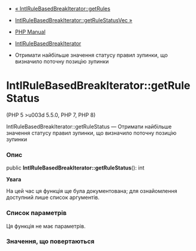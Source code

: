 - [«
IntlRuleBasedBreakIterator::getRules](intlrulebasedbreakiterator.getrules.md)
- [IntlRuleBasedBreakIterator::getRuleStatusVec
»](intlrulebasedbreakiterator.getrulestatusvec.md)

- [PHP Manual](index.md)
- [IntlRuleBasedBreakIterator](class.intlrulebasedbreakiterator.md)
- Отримати найбільше значення статусу правил зупинки, що визначило
поточну позицію зупинки

# IntlRuleBasedBreakIterator::getRuleStatus

(PHP 5 \>u003d 5.5.0, PHP 7, PHP 8)

IntlRuleBasedBreakIterator::getRuleStatus — Отримати найбільше значення
статусу правил зупинки, що визначило поточну позицію зупинки

### Опис

public **IntlRuleBasedBreakIterator::getRuleStatus**(): int

**Увага**

На цей час ця функція ще була документована; для
ознайомлення доступний лише список аргументів.

### Список параметрів

Ця функція не має параметрів.

### Значення, що повертаються

